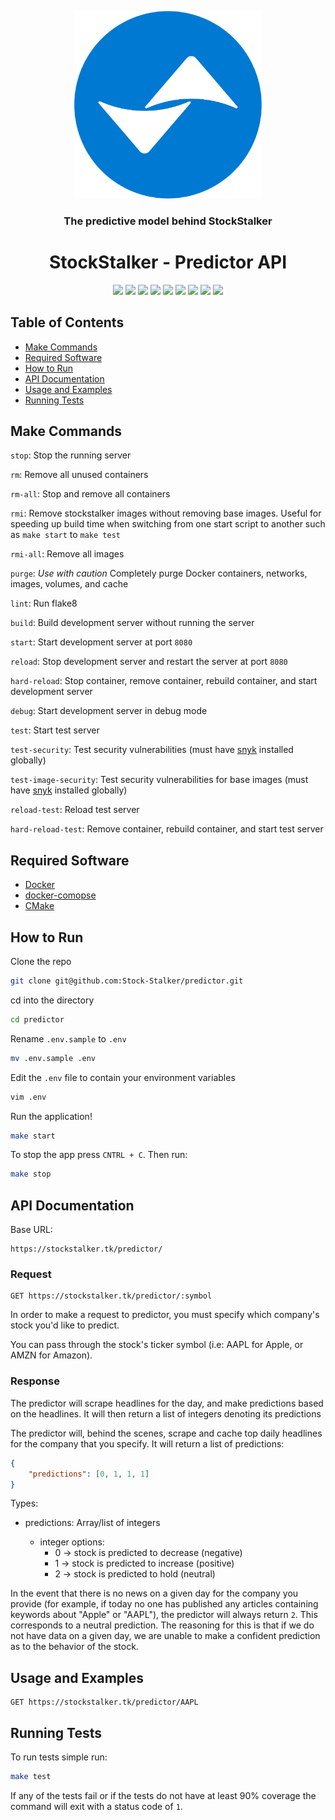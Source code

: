 <!-- logo -->
<p align="center">
  <img width="300" src="logo.png">
</p>

<!-- short description -->
<h3 align="center">The predictive model behind StockStalker</h3>
<h1 align="center">StockStalker - Predictor API</h1>

<p align="center">
    <!-- license -->
    <img src="https://img.shields.io/github/license/Stock-Stalker/predictor" />
    <!-- code size  -->
    <img src="https://img.shields.io/github/languages/code-size/Stock-Stalker/predictor" />
    <!-- issues -->
    <img src="https://img.shields.io/github/issues/Stock-Stalker/predictor" />
    <!-- pull requests -->
    <img src="https://img.shields.io/github/issues-pr/Stock-Stalker/predictor" />
    <!-- number of commits per year -->
    <img src="https://img.shields.io/github/commit-activity/y/Stock-Stalker/predictor" />
    <!-- last commit -->
    <img src="https://img.shields.io/github/last-commit/Stock-Stalker/predictor" />
    <!-- docker image size -->
    <img src="https://img.shields.io/docker/image-size/starlightromero/stockstalker-predictor" />
    <!-- docker pulls -->
    <img src="https://img.shields.io/docker/pulls/starlightromero/stockstalker-predictor" />
    <!-- website status -->
    <img src="https://img.shields.io/website?url=https%3A%2F%2Fstockstalker.tk" />
</p>


## Table of Contents

- [Make Commands](#make-commands)
- [Required Software](#required-software)
- [How to Run](#how-to-run)
- [API Documentation](#api-documentation)
- [Usage and Examples](#usage-and-examples)
- [Running Tests](#running-tests)


## Make Commands

`stop`: Stop the running server

`rm`: Remove all unused containers

`rm-all`: Stop and remove all containers

`rmi`: Remove stockstalker images without removing base images. Useful for speeding up build time when switching from one start script to another such as `make start` to `make test`

`rmi-all`: Remove all images

`purge`: _Use with caution_ Completely purge Docker containers, networks, images, volumes, and cache

`lint`: Run flake8

`build`: Build development server without running the server

`start`: Start development server at port `8080`

`reload`: Stop development server and restart the server at port `8080`

`hard-reload`: Stop container, remove container, rebuild container, and start development server

`debug`: Start development server in debug mode

`test`: Start test server

`test-security`: Test security vulnerabilities (must have [snyk](https://support.snyk.io/hc/en-us/articles/360003812538-Install-the-Snyk-CLI) installed globally)

`test-image-security`: Test security vulnerabilities for base images (must have [snyk](https://support.snyk.io/hc/en-us/articles/360003812538-Install-the-Snyk-CLI) installed globally)

`reload-test`: Reload test server

`hard-reload-test`: Remove container, rebuild container, and start test server


## Required Software

- [Docker](https://docs.docker.com/get-docker/)
- [docker-comopse](https://docs.docker.com/compose/install/)
- [CMake](https://cmake.org/install/)


## How to Run

Clone the repo
```zsh
git clone git@github.com:Stock-Stalker/predictor.git
```

cd into the directory
```zsh
cd predictor
```

Rename `.env.sample` to `.env`
```zsh
mv .env.sample .env
```

Edit the `.env` file to contain your environment variables
```zsh
vim .env
```

Run the application!
```zsh
make start
```

To stop the app press `CNTRL + C`. Then run:
```zsh
make stop
```


## API Documentation

Base URL:

```http
https://stockstalker.tk/predictor/
```

### Request

```http
GET https://stockstalker.tk/predictor/:symbol
```

In order to make a request to predictor, you must specify which company's stock you'd like to predict.

You can pass through the stock's ticker symbol (i.e: AAPL for Apple, or AMZN for Amazon).

### Response

The predictor will scrape headlines for the day, and make predictions based on the headlines. It will then return a list of integers denoting its predictions

The predictor will, behind the scenes, scrape and cache top daily headlines for the company that you specify. It will return a list of predictions:

```json
{
    "predictions": [0, 1, 1, 1]
}
```

Types:

- predictions: Array/list of integers

  - integer options:
    - 0 -> stock is predicted to decrease (negative)
    - 1 -> stock is predicted to increase (positive)
    - 2 -> stock is predicted to hold (neutral)

In the event that there is no news on a given day for the company you provide (for example, if today no one has published any articles containing keywords about "Apple" or "AAPL"), the predictor will always return `2`. This corresponds to a neutral prediction. The reasoning for this is that if we do not have data on a given day, we are unable to make a confident prediction as to the behavior of the stock.


## Usage and Examples

```http
GET https://stockstalker.tk/predictor/AAPL
```


## Running Tests

To run tests simple run:
```zsh
make test
```

If any of the tests fail or if the tests do not have at least 90% coverage the command will exit with a status code of `1`.